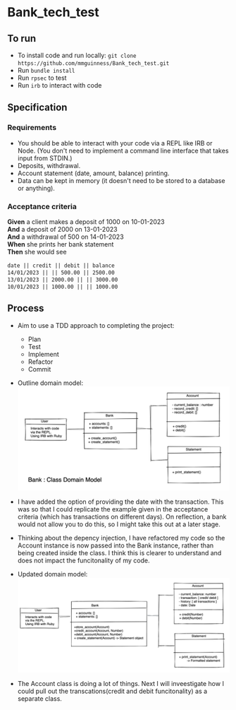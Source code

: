 # Bank_tech_test

## To run
* To install code and run locally:
 `git clone https://github.com/mmguinness/Bank_tech_test.git`
* Run `bundle install`
* Run `rpsec` to test
* Run `irb` to interact with code

## Specification

### Requirements

* You should be able to interact with your code via a REPL like IRB or Node.  (You don't need to implement a command line interface that takes input from STDIN.)
* Deposits, withdrawal.
* Account statement (date, amount, balance) printing.
* Data can be kept in memory (it doesn't need to be stored to a database or anything).

### Acceptance criteria

**Given** a client makes a deposit of 1000 on 10-01-2023  
**And** a deposit of 2000 on 13-01-2023  
**And** a withdrawal of 500 on 14-01-2023  
**When** she prints her bank statement  
**Then** she would see

```
date || credit || debit || balance
14/01/2023 || || 500.00 || 2500.00
13/01/2023 || 2000.00 || || 3000.00
10/01/2023 || 1000.00 || || 1000.00
```
## Process

* Aim to use a TDD approach to completing the project:
   - Plan
   - Test
   - Implement
   - Refactor
   - Commit

* Outline domain model:
![Diagram](images/Domain_model_01.png)

* I have added the option of providing the date with the transaction. This was so that I could replicate the example given in the acceptance criteria (which has transactions on different days). On reflection, a bank would not allow you to do this, so I might take this out at a later stage. 

* Thinking about the depency injection, I have refactored my code so the Account instance is now passed into the Bank instance, rather than being created inside the class. I think this is clearer to understand and does not impact the funcitonality of my code.

* Updated domain model: 
![Diagram](images/Domain_model_03.png)

* The Account class is doing a lot of things. Next I will inveestigate how I could pull out the transcations(credit and debit funcitonality) as a separate class.
